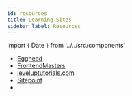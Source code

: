 ```yaml
---
id: resources
title: Learning Sites
sidebar_label: Resources
---
```


import { Date } from '../../src/components'

<Date date="2021-02-08" />

- [Egghead](https://egghead.io/)
- [FrontendMasters](https://frontendmasters.com/)
- [leveluptutorials.com](https://www.leveluptutorials.com/tutorials)
- [Sitepoint](https://www.sitepoint.com/)
- 
